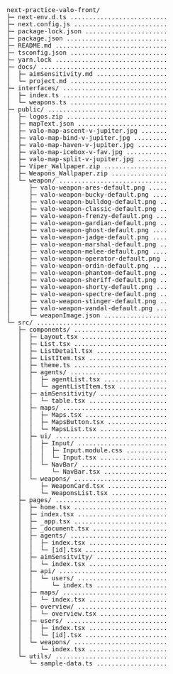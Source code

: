 <!-- DIRSTRUCTURE_START_MARKER -->
<pre>
next-practice-valo-front/
├─ next-env.d.ts .......................... 
├─ next.config.js ......................... 
├─ package-lock.json ...................... 
├─ package.json ........................... 
├─ README.md .............................. 
├─ tsconfig.json .......................... 
├─ yarn.lock .............................. 
├─ docs/ .................................. 
│  ├─ aimSensitivity.md ................... 
│  └─ project.md .......................... 
├─ interfaces/ ............................ 
│  ├─ index.ts ............................ 
│  └─ weapons.ts .......................... 
├─ public/ ................................ 
│  ├─ logos.zip ........................... 
│  ├─ mapText.json ........................ 
│  ├─ valo-map-ascent-v-jupiter.jpg ....... 
│  ├─ valo-map-bind-v-jupiter.jpg ......... 
│  ├─ valo-map-haven-v-jupiter.jpg ........ 
│  ├─ valo-map-icebox-v-fav.jpg ........... 
│  ├─ valo-map-split-v-jupiter.jpg ........ 
│  ├─ Viper_Wallpaper.zip ................. 
│  ├─ Weapons_Wallpaper.zip ............... 
│  └─ weapon/ ............................. 
│     ├─ valo-weapon-ares-default.png ..... 
│     ├─ valo-weapon-bucky-default.png .... 
│     ├─ valo-weapon-bulldog-default.png .. 
│     ├─ valo-weapon-classic-default.png .. 
│     ├─ valo-weapon-frenzy-default.png ... 
│     ├─ valo-weapon-gardian-default.png .. 
│     ├─ valo-weapon-ghost-default.png .... 
│     ├─ valo-weapon-jadge-default.png .... 
│     ├─ valo-weapon-marshal-default.png .. 
│     ├─ valo-weapon-melee-default.png .... 
│     ├─ valo-weapon-operator-default.png . 
│     ├─ valo-weapon-ordin-default.png .... 
│     ├─ valo-weapon-phantom-default.png .. 
│     ├─ valo-weapon-sheriff-default.png .. 
│     ├─ valo-weapon-shorty-default.png ... 
│     ├─ valo-weapon-spectre-default.png .. 
│     ├─ valo-weapon-stinger-default.png .. 
│     ├─ valo-weapon-vandal-default.png ... 
│     └─ weaponImage.json ................. 
└─ src/ ................................... 
   ├─ components/ ......................... 
   │  ├─ Layout.tsx ....................... 
   │  ├─ List.tsx ......................... 
   │  ├─ ListDetail.tsx ................... 
   │  ├─ ListItem.tsx ..................... 
   │  ├─ theme.ts ......................... 
   │  ├─ agents/ .......................... 
   │  │  ├─ agentList.tsx ................. 
   │  │  └─ agentListItem.tsx ............. 
   │  ├─ aimSensitivity/ .................. 
   │  │  └─ table.tsx ..................... 
   │  ├─ maps/ ............................ 
   │  │  ├─ Maps.tsx ...................... 
   │  │  ├─ MapsButton.tsx ................ 
   │  │  └─ MapsList.tsx .................. 
   │  ├─ ui/ .............................. 
   │  │  ├─ Input/ ........................ 
   │  │  │  ├─ Input.module.css ........... 
   │  │  │  └─ Input.tsx .................. 
   │  │  └─ NavBar/ ....................... 
   │  │     └─ NavBar.tsx ................. 
   │  └─ weapons/ ......................... 
   │     ├─ WeaponCard.tsx ................ 
   │     └─ WeaponsList.tsx ............... 
   ├─ pages/ .............................. 
   │  ├─ home.tsx ......................... 
   │  ├─ index.tsx ........................ 
   │  ├─ _app.tsx ......................... 
   │  ├─ _document.tsx .................... 
   │  ├─ agents/ .......................... 
   │  │  ├─ index.tsx ..................... 
   │  │  └─ [id].tsx ...................... 
   │  ├─ aimSensitvity/ ................... 
   │  │  └─ index.tsx ..................... 
   │  ├─ api/ ............................. 
   │  │  └─ users/ ........................ 
   │  │     └─ index.ts ................... 
   │  ├─ maps/ ............................ 
   │  │  └─ index.tsx ..................... 
   │  ├─ overview/ ........................ 
   │  │  └─ overview.tsx .................. 
   │  ├─ users/ ........................... 
   │  │  ├─ index.tsx ..................... 
   │  │  └─ [id].tsx ...................... 
   │  └─ weapons/ ......................... 
   │     └─ index.tsx ..................... 
   └─ utils/ .............................. 
      └─ sample-data.ts ................... 
</pre>
<!-- DIRSTRUCTURE_END_MARKER -->
